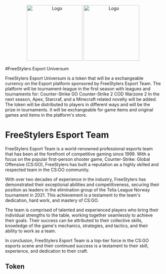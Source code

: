 <html>
  <body>
    <div align="center">
      <img src="https://drive.google.com/uc?id=152rz4oQesWFcPHbJHCMUlAueJFb4zM1d" alt="Logo" width="180" height="180">
      <img src="https://drive.google.com/uc?id=1FeV-GVvLnizDCk2foq6h-jDbJwHbrj4q" alt="Logo" width="180" height="180">
    </div>
  </body>
</html>

#FreeStylers Esport Universum 

FreeStylers Esport Universum is a token that will be a exchangeable currency on the Esport platform sponsored by FreeStylers Esport Team.
The platform will be tournament-league in the first season with leagues and tournaments for: 
Counter-Strike GO 
Counter-Strike 2
COD Warzone 2
In the next season, Apex, Starcraf, and a Minecraft related novelty will be added. 
The token will be distributed to players in different ways and will be the prize in tournaments. 
It will be exchangeable for game items and original games and items in the platform's store.

# FreeStylers Esport Team

FreeStylers Esport Team is a world-renowned professional
esports team that has been at the forefront of competitive 
gaming since 1999. With a focus on the popular first-person 
shooter game, Counter-Strike: Global Offensive (CS:GO), 
FreeStylers has built a reputation as a highly skilled and 
respected team in the CS:GO community.

With over two decades of experience in the industry, 
FreeStylers has demonstrated their exceptional abilities 
and competitiveness, securing their position as leaders in 
the elimination group of the Telia League Norway tournament 
in 2021. This achievement is a testament to the team's 
dedication, hard work, and mastery of CS:GO.

The team is comprised of talented and experienced players 
who bring their individual strengths to the table, working 
together seamlessly to achieve their goals. Their success 
can be attributed to their collective skills, knowledge of 
the game's mechanics, strategies, and tactics, and their 
ability to work as a team.

In conclusion, FreeStylers Esport Team is a top-tier force 
in the CS:GO esports scene and their continued success is a 
testament to their skill, experience, and dedication to 
their craft.

## Token

